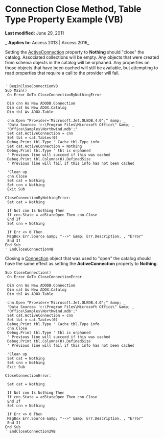 
# Connection Close Method, Table Type Property Example (VB)

 **Last modified:** June 29, 2011

 _ **Applies to:** Access 2013 | Access 2016_

Setting the [ActiveConnection](c1d90eca-9d62-4d7e-c275-5094e914ecb4.md) property to **Nothing** should "close" the catalog. Associated collections will be empty. Any objects that were created from schema objects in the catalog will be orphaned. Any properties on those objects that have been cached will still be available, but attempting to read properties that require a call to the provider will fail.




```
 
' BeginCloseConnectionVB 
Sub Main() 
 On Error GoTo CloseConnectionByNothingError 
 
 Dim cnn As New ADODB.Connection 
 Dim cat As New ADOX.Catalog 
 Dim tbl As ADOX.Table 
 
 cnn.Open "Provider='Microsoft.Jet.OLEDB.4.0';" &amp; _ 
 "Data Source= 'c:\Program Files\Microsoft Office\" &amp; _ 
 "Office\Samples\Northwind.mdb';" 
 Set cat.ActiveConnection = cnn 
 Set tbl = cat.Tables(0) 
 Debug.Print tbl.Type ' Cache tbl.Type info 
 Set cat.ActiveConnection = Nothing 
 Debug.Print tbl.Type ' tbl is orphaned 
 ' Previous line will succeed if this was cached 
 Debug.Print tbl.Columns(0).DefinedSize 
 ' Previous line will fail if this info has not been cached 
 
 'Clean up 
 cnn.Close 
 Set cat = Nothing 
 Set cnn = Nothing 
 Exit Sub 
 
CloseConnectionByNothingError: 
 Set cat = Nothing 
 
 If Not cnn Is Nothing Then 
 If cnn.State = adStateOpen Then cnn.Close 
 End If 
 Set cnn = Nothing 
 
 If Err <> 0 Then 
 MsgBox Err.Source &amp; "-->" &amp; Err.Description, , "Error" 
 End If 
End Sub 
' EndCloseConnectionVB 

```

Closing a [Connection](c16023aa-0321-2513-ee71-255d6ffba03d.md) object that was used to "open" the catalog should have the same effect as setting the **ActiveConnection** property to **Nothing**.



```
Sub CloseConnection() 
 On Error GoTo CloseConnectionError 
 
 Dim cnn As New ADODB.Connection 
 Dim cat As New ADOX.Catalog 
 Dim tbl As ADOX.Table 
 
 cnn.Open "Provider='Microsoft.Jet.OLEDB.4.0';" &amp; _ 
 "Data Source= 'c:\Program Files\Microsoft Office\" &amp; _ 
 "Office\Samples\Northwind.mdb';" 
 Set cat.ActiveConnection = cnn 
 Set tbl = cat.Tables(0) 
 Debug.Print tbl.Type ' Cache tbl.Type info 
 cnn.Close 
 Debug.Print tbl.Type ' tbl is orphaned 
 ' Previous line will succeed if this was cached 
 Debug.Print tbl.Columns(0).DefinedSize 
 ' Previous line will fail if this info has not been cached 
 
 'Clean up 
 Set cat = Nothing 
 Set cnn = Nothing 
 Exit Sub 
 
CloseConnectionError: 
 
 Set cat = Nothing 
 
 If Not cnn Is Nothing Then 
 If cnn.State = adStateOpen Then cnn.Close 
 End If 
 Set cnn = Nothing 
 
 If Err <> 0 Then 
 MsgBox Err.Source &amp; "-->" &amp; Err.Description, , "Error" 
 End If 
End Sub 
' EndCloseConnection2VB 

```

